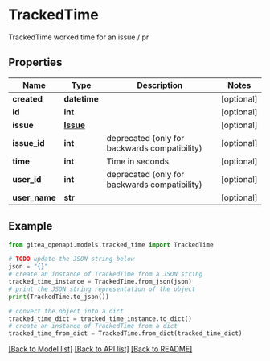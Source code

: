 # TrackedTime

TrackedTime worked time for an issue / pr

## Properties

Name | Type | Description | Notes
------------ | ------------- | ------------- | -------------
**created** | **datetime** |  | [optional] 
**id** | **int** |  | [optional] 
**issue** | [**Issue**](Issue.md) |  | [optional] 
**issue_id** | **int** | deprecated (only for backwards compatibility) | [optional] 
**time** | **int** | Time in seconds | [optional] 
**user_id** | **int** | deprecated (only for backwards compatibility) | [optional] 
**user_name** | **str** |  | [optional] 

## Example

```python
from gitea_openapi.models.tracked_time import TrackedTime

# TODO update the JSON string below
json = "{}"
# create an instance of TrackedTime from a JSON string
tracked_time_instance = TrackedTime.from_json(json)
# print the JSON string representation of the object
print(TrackedTime.to_json())

# convert the object into a dict
tracked_time_dict = tracked_time_instance.to_dict()
# create an instance of TrackedTime from a dict
tracked_time_from_dict = TrackedTime.from_dict(tracked_time_dict)
```
[[Back to Model list]](../README.md#documentation-for-models) [[Back to API list]](../README.md#documentation-for-api-endpoints) [[Back to README]](../README.md)



